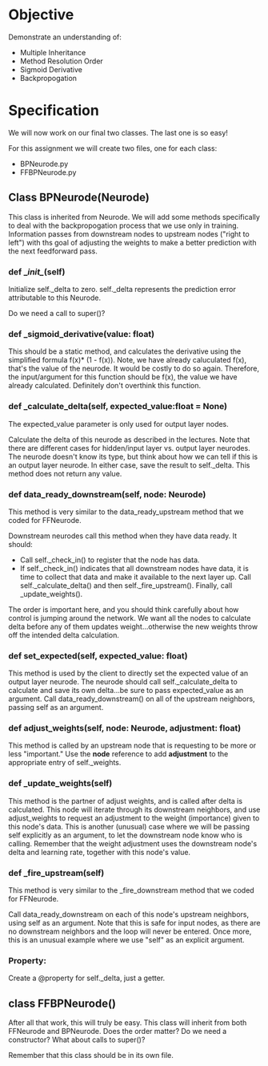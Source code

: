 # Objective

Demonstrate an understanding of:

* Multiple Inheritance
* Method Resolution Order
* Sigmoid Derivative
* Backpropogation

# Specification

We will now work on our final two classes. The last one is so easy!

For this assignment we will create two files, one for each class:
* BPNeurode.py
* FFBPNeurode.py

## Class BPNeurode(Neurode)

This class is inherited from Neurode. We will add some methods specifically to deal with the backpropogation process that we use only in training. Information passes from downstream nodes to upstream nodes ("right to left") with ths goal of adjusting the weights to make a better prediction with the next feedforward pass.

### def \__init\__(self)

Initialize self._delta to zero. self._delta represents the prediction error attributable to this Neurode.

Do we need a call to super()?

### def _sigmoid_derivative(value: float)

This should be a static method, and calculates the derivative using the simplified formula f(x)* (1 - f(x)). Note, we have already caluculated f(x), that's the value of the neurode. It would be costly to do so again. Therefore, the input/argument for this function should be f(x), the value we have already calculated. Definitely don't overthink this function.

### def _calculate_delta(self, expected_value:float = None)

The expected_value parameter is only used for output layer nodes.

Calculate the delta of this neurode as described in the lectures. Note that there are different cases for hidden/input layer vs. output layer neurodes. The neurode doesn't know its type, but think about how we can tell if this is an output layer neurode. In either case, save the result to self._delta. This method does not return any value.

### def data_ready_downstream(self, node: Neurode)

This method is very similar to the data_ready_upstream method that we coded for FFNeurode.

Downstream neurodes call this method when they have data ready. It should:

* Call self._check_in() to register that the node has data.
* If self._check_in() indicates that all downstream nodes have data, it is time to collect that data and make it available to the next layer up. Call self._calculate_delta() and then self._fire_upstream(). Finally, call _update_weights(). 

The order is important here, and you should think carefully about how control is jumping around the network. We want all the nodes to calculate delta before any of them updates weight...otherwise the new weights throw off the intended delta calculation.

### def set_expected(self, expected_value: float)

This method is used by the client to directly set the expected value of an output layer neurode. The neurode should call self._calculate_delta to calculate and save its own delta...be sure to pass expected_value as an argument. Call data_ready_downstream() on all of the upstream neighbors, passing self as an argument.

### def adjust_weights(self, node: Neurode, adjustment: float)

This method is called by an upstream node that is requesting to be more or less "important." Use the **node** reference to add **adjustment** to the appropriate entry of self._weights.

### def _update_weights(self)

This method is the partner of adjust weights, and is called after delta is calculated. This node will iterate through its downstream neighbors, and use adjust_weights to request an adjustment to the weight (importance) given to this node's data. This is another (unusual) case where we will be passing self explicitly as an argument, to let the downstream node know who is calling. Remember that the weight adjustment uses the downstream node's delta and learning rate, together with this node's value.

### def _fire_upstream(self)

This method is very similar to the _fire_downstream method that we coded for FFNeurode.

Call data_ready_downstream on each of this node's upstream neighbors, using self as an argument. Note that this is safe for input nodes, as there are no downstream neighbors and the loop will never be entered. Once more, this is an unusual example where we use "self" as an explicit argument.

### Property:

Create a @property for self._delta, just a getter.

## class FFBPNeurode()

After all that work, this will truly be easy. This class will inherit from both FFNeurode and BPNeurode. Does the order matter? Do we need a constructor? What about calls to super()?

Remember that this class should be in its own file.

